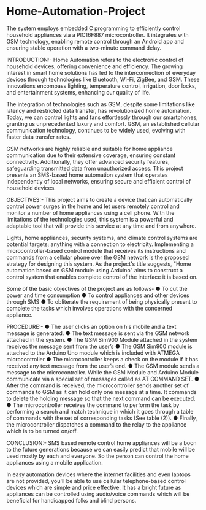 # Home-Automation-Project
The system employs embedded C programming to efficiently control household appliances via a PIC16F887 microcontroller. It integrates with GSM technology, enabling remote control through an Android app and ensuring stable operation with a two-minute command delay.

INTRODUCTION:-
Home Automation refers to the electronic control of household devices, offering convenience and efficiency. The growing interest in smart home solutions has led to the interconnection of everyday devices through technologies like Bluetooth, Wi-Fi, ZigBee, and GSM. These innovations encompass lighting, temperature control, irrigation, door locks, and entertainment systems, enhancing our quality of life.

The integration of technologies such as GSM, despite some limitations like latency and restricted data transfer, has revolutionized home automation. Today, we can control lights and fans effortlessly through our smartphones, granting us unprecedented luxury and comfort. GSM, an established cellular communication technology, continues to be widely used, evolving with faster data transfer rates.

GSM networks are highly reliable and suitable for home appliance communication due to their extensive coverage, ensuring constant connectivity. Additionally, they offer advanced security features, safeguarding transmitted data from unauthorized access. This project presents an SMS-based home automation system that operates independently of local networks, ensuring secure and efficient control of household devices.

OBJECTIVES:-
This project aims to create a device that can automatically control power surges in the home and
let users remotely control and monitor a number of home appliances using a cell phone. With the
limitations of the technologies used, this system is a powerful and adaptable tool that will
provide this service at any time and from anywhere.

Lights, home appliances, security systems, and climate control systems are potential targets; anything with a connection to electricity.
Implementing a microcontroller-based control module that receives its instructions and
commands from a cellular phone over the GSM network is the proposed strategy for designing
this system. As the project's title suggests, "Home automation based on GSM module using
Arduino" aims to construct a control system that enables complete control of the interface it is
based on.

Some of the basic objectives of the project are as follows-
● To cut the power and time consumption
● To control appliances and other devices through SMS
● To obliterate the requirement of being physically present to complete the tasks which
involves operations with the concerned appliance.

PROCEDURE:-
● The user clicks an option on his mobile and a text message is generated.
● The text message is sent via the GSM network attached in the system.
● The GSM Sim900 Module attached in the system receives the message sent from the
user’s
● The GSM Sim900 module is attached to the Arduino Uno module which is included with
ATMEGA microcontroller
● The microcontroller keeps a check on the module if it has received any text message from
the user’s end.
● The GSM module sends a message to the microcontroller. While the GSM Module and
Arduino Module communicate via a special set of messages called as AT COMMAND
SET.
● After the command is received, the microcontroller sends another set of commands to
GSM as it can hold only one message at a time. It commands to delete the holding
message so that the next command can be executed.
● The microcontroller receives the command to perform the task by performing a search
and match technique in which it goes through a table of commands with the set of
corresponding tasks (See table (2)).
● Finally, the microcontroller dispatches a command to the relay to the appliance which is
to be turned on/off.

CONCLUSION:-
SMS based remote control home appliances will be a boon to the future generations because we
can easily predict that mobile will be used mostly by each and everyone. So the person can
control the home appliances using a mobile application.

In easy automation devices where the internet facilities and even laptops are not provided, you'll be able to use cellular telephone-based
control devices which are simple and price effective. It has a bright future as appliances can be
controlled using audio/voice commands which will be beneficial for handicapped folks and blind
persons.
